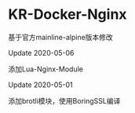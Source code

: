 # KR-Docker-Nginx

基于官方mainline-alpine版本修改

Update 2020-05-06

添加Lua-Nginx-Module

Update 2020-05-01

添加brotli模块，使用BoringSSL编译